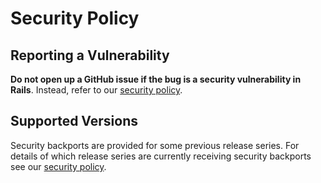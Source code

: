 # Security Policy

## Reporting a Vulnerability

**Do not open up a GitHub issue if the bug is a security vulnerability in Rails**.
Instead, refer to our [security policy](https://rubyonrails.org/security/).

## Supported Versions

Security backports are provided for some previous release series. For details
of which release series are currently receiving security backports see our
[security policy](https://rubyonrails.org/security/).
